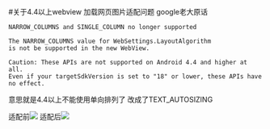 #关于4.4以上webview 加载网页图片适配问题
google老大原话  

	NARROW_COLUMNS and SINGLE_COLUMN no longer supported
	
	The NARROW_COLUMNS value for WebSettings.LayoutAlgorithm 
	is not be supported in the new WebView.
	
	Caution: These APIs are not supported on Android 4.4 and higher at all. 
	Even if your targetSdkVersion is set to "18" or lower, these APIs have no effect.
意思就是4.4以上不能使用单向排列了 改成了TEXT_AUTOSIZING

适配前![](https://github.com/wangxujie/WebViewTest/blob/master/screenshots/1.gif)
适配后![](https://github.com/wangxujie/WebViewTest/blob/master/screenshots/2.gif)
